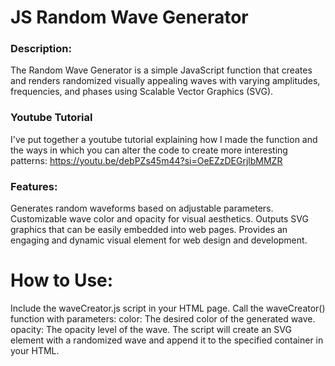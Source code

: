 <h1>JS Random Wave Generator </h1>


<h3>Description:</h3>
The Random Wave Generator is a simple JavaScript function that creates and renders randomized visually appealing waves with varying amplitudes, frequencies, and phases using Scalable Vector Graphics (SVG).


<h3>Youtube Tutorial</h3>
I've put together a youtube tutorial explaining how I made the function and the ways in which you can alter the code to create more interesting patterns: <a href="https://youtu.be/debPZs45m44?si=OeEZzDEGrjlbMMZR">https://youtu.be/debPZs45m44?si=OeEZzDEGrjlbMMZR</a>

<h3>Features:</h3>

Generates random waveforms based on adjustable parameters.
Customizable wave color and opacity for visual aesthetics.
Outputs SVG graphics that can be easily embedded into web pages.
Provides an engaging and dynamic visual element for web design and development.


<h1>How to Use:</h1>

Include the waveCreator.js script in your HTML page.
Call the waveCreator() function with parameters:
color: The desired color of the generated wave.
opacity: The opacity level of the wave.
The script will create an SVG element with a randomized wave and append it to the specified container in your HTML.
 
